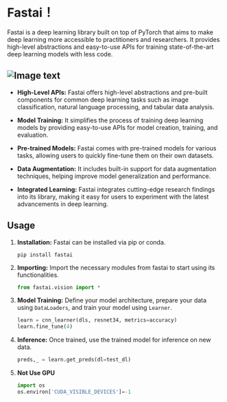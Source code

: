 # Fastai！

Fastai is a deep learning library built on top of PyTorch that aims to make deep learning more accessible to practitioners and researchers. It provides high-level abstractions and easy-to-use APIs for training state-of-the-art deep learning models with less code.

## ![Image text](https://img.shields.io/badge/Features-grey?style=for-the-badge&logo=javascript)
- **High-Level APIs:** Fastai offers high-level abstractions and pre-built components for common deep learning tasks such as image classification, natural language processing, and tabular data analysis.

- **Model Training:** It simplifies the process of training deep learning models by providing easy-to-use APIs for model creation, training, and evaluation.

- **Pre-trained Models:** Fastai comes with pre-trained models for various tasks, allowing users to quickly fine-tune them on their own datasets.

- **Data Augmentation:** It includes built-in support for data augmentation techniques, helping improve model generalization and performance.

- **Integrated Learning:** Fastai integrates cutting-edge research findings into its library, making it easy for users to experiment with the latest advancements in deep learning.

## Usage

1. **Installation:** Fastai can be installed via pip or conda. 
    ```
    pip install fastai
    ```

2. **Importing:** Import the necessary modules from fastai to start using its functionalities.
    ```python
    from fastai.vision import *
    ```

3. **Model Training:** Define your model architecture, prepare your data using `DataLoaders`, and train your model using `Learner`.
    ```python
    learn = cnn_learner(dls, resnet34, metrics=accuracy)
    learn.fine_tune(4)
    ```

4. **Inference:** Once trained, use the trained model for inference on new data.
    ```python
    preds,_ = learn.get_preds(dl=test_dl)
    ```
5. **Not Use GPU**
   ```python
   import os
   os.environ['CUDA_VISIBLE_DEVICES']=-1
   ```
